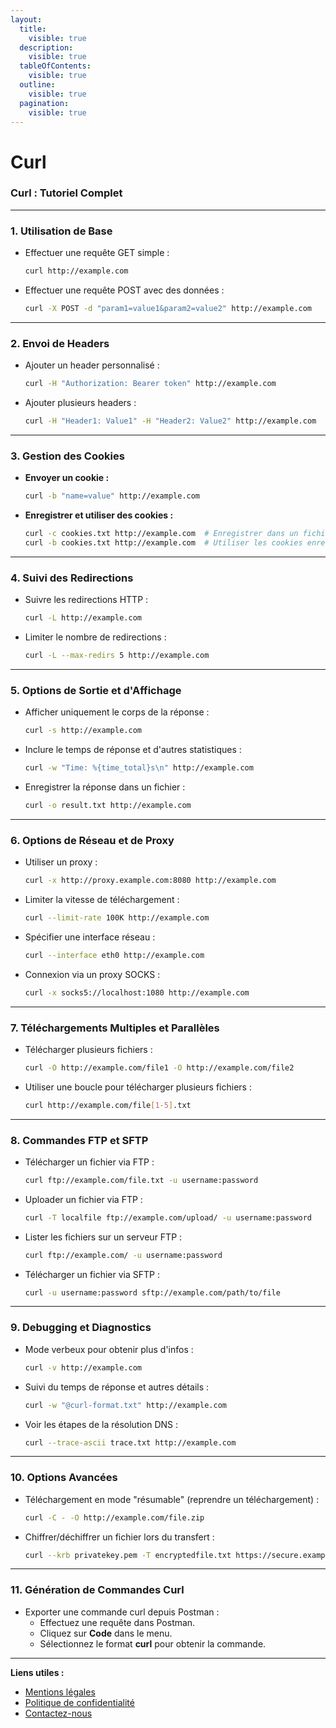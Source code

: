 ```yaml
---
layout:
  title:
    visible: true
  description:
    visible: true
  tableOfContents:
    visible: true
  outline:
    visible: true
  pagination:
    visible: true
---
```


# Curl

### **Curl : Tutoriel Complet**

***

### 1. **Utilisation de Base**

*   Effectuer une requête GET simple :

    ```bash
    curl http://example.com
    ```
*   Effectuer une requête POST avec des données :

    ```bash
    curl -X POST -d "param1=value1&param2=value2" http://example.com
    ```

***

### 2. **Envoi de Headers**

*   Ajouter un header personnalisé :

    ```bash
    curl -H "Authorization: Bearer token" http://example.com
    ```
*   Ajouter plusieurs headers :

    ```bash
    curl -H "Header1: Value1" -H "Header2: Value2" http://example.com
    ```

***

### 3. **Gestion des Cookies**

*   **Envoyer un cookie :**

    ```bash
    curl -b "name=value" http://example.com
    ```
*   **Enregistrer et utiliser des cookies :**

    ```bash
    curl -c cookies.txt http://example.com  # Enregistrer dans un fichier
    curl -b cookies.txt http://example.com  # Utiliser les cookies enregistrés
    ```

***

### 4. **Suivi des Redirections**

*   Suivre les redirections HTTP :

    ```bash
    curl -L http://example.com
    ```
*   Limiter le nombre de redirections :

    ```bash
    curl -L --max-redirs 5 http://example.com
    ```

***

### 5. **Options de Sortie et d'Affichage**

*   Afficher uniquement le corps de la réponse :

    ```bash
    curl -s http://example.com
    ```
*   Inclure le temps de réponse et d'autres statistiques :

    ```bash
    curl -w "Time: %{time_total}s\n" http://example.com
    ```
*   Enregistrer la réponse dans un fichier :

    ```bash
    curl -o result.txt http://example.com
    ```

***

### 6. **Options de Réseau et de Proxy**

*   Utiliser un proxy :

    ```bash
    curl -x http://proxy.example.com:8080 http://example.com
    ```
*   Limiter la vitesse de téléchargement :

    ```bash
    curl --limit-rate 100K http://example.com
    ```
*   Spécifier une interface réseau :

    ```bash
    curl --interface eth0 http://example.com
    ```
*   Connexion via un proxy SOCKS :

    ```bash
    curl -x socks5://localhost:1080 http://example.com
    ```

***

### 7. **Téléchargements Multiples et Parallèles**

*   Télécharger plusieurs fichiers :

    ```bash
    curl -O http://example.com/file1 -O http://example.com/file2
    ```
*   Utiliser une boucle pour télécharger plusieurs fichiers :

    ```bash
    curl http://example.com/file[1-5].txt
    ```

***

### 8. **Commandes FTP et SFTP**

*   Télécharger un fichier via FTP :

    ```bash
    curl ftp://example.com/file.txt -u username:password
    ```
*   Uploader un fichier via FTP :

    ```bash
    curl -T localfile ftp://example.com/upload/ -u username:password
    ```
*   Lister les fichiers sur un serveur FTP :

    ```bash
    curl ftp://example.com/ -u username:password
    ```
*   Télécharger un fichier via SFTP :

    ```bash
    curl -u username:password sftp://example.com/path/to/file
    ```

***

### 9. **Debugging et Diagnostics**

*   Mode verbeux pour obtenir plus d'infos :

    ```bash
    curl -v http://example.com
    ```
*   Suivi du temps de réponse et autres détails :

    ```bash
    curl -w "@curl-format.txt" http://example.com
    ```
*   Voir les étapes de la résolution DNS :

    ```bash
    curl --trace-ascii trace.txt http://example.com
    ```

***

### 10. **Options Avancées**

*   Téléchargement en mode "résumable" (reprendre un téléchargement) :

    ```bash
    curl -C - -O http://example.com/file.zip
    ```
*   Chiffrer/déchiffrer un fichier lors du transfert :

    ```bash
    curl --krb privatekey.pem -T encryptedfile.txt https://secure.example.com/upload
    ```

***

### 11. **Génération de Commandes Curl**

* Exporter une commande curl depuis Postman :
  * Effectuez une requête dans Postman.
  * Cliquez sur **Code** dans le menu.
  * Sélectionnez le format **curl** pour obtenir la commande.

***

**Liens utiles :**

* [Mentions légales](https://dika-1.gitbook.io/road-to-hacker/mentions-legales)
* [Politique de confidentialité](https://dika-1.gitbook.io/road-to-hacker/politique-de-confidentialite)
* [Contactez-nous](mailto:dika-road-to-hacker@protonmail.com)
